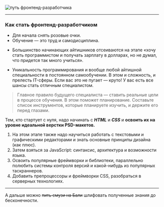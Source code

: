 

![путь фронтенд-разработчика](https://hsto.org/files/2bc/9ad/04e/2bc9ad04e1f14307bd95285c94482535.jpg)


_______
### **Как стать фронтенд-разработчиком**

+ Для начала снять розовые очки. 
+ Обучение — это труд и самодисциплина.
- Большинство начинающих айтишников отсеиваются на этапе «хочу стать программистом и получать зарплату в долларах, но не думал, что придется так много учиться». 
* Уникальность программирования и вообще любой айтишной специальности в постоянном самообучении. В этом и сложность, и прелесть IT-сферы. Если вас это не пугает — круто! У вас есть все шансы стать отличным специалистом.

>Главное правило будущего специалиста — ставить реальные цели в процессе обучения. В этом поможет планирование. Составьте список инструментов, которые планируете изучить, и держите его перед глазами. 

Тем, кто стартует с нуля, надо начинать с ***HTML*** и ***CSS*** и **освоить их на уровне идеальной верстки PSD-макетов.** 
1. На этом этапе также надо научиться работать с текстовыми и графическими редакторами и знать основные принципы дизайна (как плюс). 
2. Затем взяться за JavaScript: синтаксис, архитектура и возможности языка. 
3. Освоить популярные фреймворки и библиотеки, параллельно полюбить системы контроля версий и какой-нибудь из популярных таскраннеров.
4. Добавить препроцессоры и фреймворки CSS, разобраться в серверных технологиях. 
---
А дальше можно ~~пить смузи на Бали~~ шлифовать полученные знания до бесконечности. 
